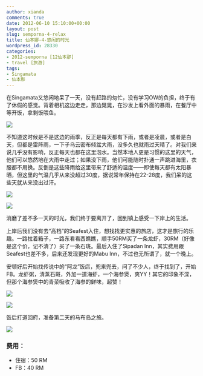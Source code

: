 ```yaml
---
author: xianda
comments: true
date: 2012-06-10 15:10:00+00:00
layout: post
slug: semporna-4-relax
title: 仙本娜-4-悠闲的时光
wordpress_id: 28330
categories:
- 2012-semporna [12仙本那]
- travel [旅游]
tags:
- Singamata
- 仙本那
---
```


在Singamata又悠闲地呆了一天，没有赶路的匆忙，没有学习OW的负担，终于有了休假的感觉。背着相机这边走走，那边晃晃，在沙发上看外面的暴雨，在餐厅中等开饭，拿剩饭喂鱼。

![](http://pic.yupoo.com/wxda/BVF13jXp/medish.jpg)

不知道这时候是不是这边的雨季，反正是每天都有下雨，或者是凌晨，或者是白天，但都是雷阵雨，一下子乌云密布倾盆大雨，没多久也就雨过天晴了。对我们来说几乎没有影响，反正每天也都在这里泡水。当然本地人更是习惯的这里的天气，他们可以悠然地在大雨中走过；如果没下雨，他们可能随时扑通一声跳进海里，衣服都不用换。反倒是这些降雨给这里带来了舒适的温度——即使每天都有太阳暴晒，但这里的气温几乎从来没超过30度，据说常年保持在22-28度，我们呆的这些天就从来没出过汗。

<!-- more -->

![](http://pic.yupoo.com/wxda/BVF0wRa2/medish.jpg)

![](http://pic.yupoo.com/wxda/BVF18vLG/medish.jpg)

消磨了差不多一天的时光，我们终于要离开了，回到镇上感受一下岸上的生活。

上岸后我们没有去“高档”的Seafest入住，想找找更实惠的旅店，这才是旅行的乐趣。一路拉着箱子，一路东看看西瞧瞧，顺手50RM买了一条龙虾，30RM（好像是这个价，记不清了）买了一条石斑。最后入住了Sipadan Inn，其实费用跟Seafest也差不多，后来还发现更好的Mabu Inn，不过也无所谓了，就一个晚上。

安顿好后开始找传说中的“阿龙”饭店，兜来兜去，问了不少人，终于找到了，开始FB。龙虾粥，清蒸石斑，外加一道海虾，一个海参煲，爽YY！其它的印象不深，但那个海参煲中的青菜吸收了海参的鲜味，超赞！

![](http://pic.yupoo.com/wxda/BVF1BjNf/medish.jpg)

![](http://pic.yupoo.com/wxda/BVF1SKa2/medish.jpg)

饭后打道回府，准备第二天的马布岛之旅。

![](http://pic.yupoo.com/wxda/BVF1XJae/medish.jpg)

### 费用：

  * 住宿：50 RM
  * FB：40 RM
